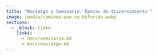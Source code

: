 ```yaml
---
title: "Noviazgo y Seminario. Épocas de discernimiento "
image: /media/caminos-que-se-bifurcan.webp
sections:
  - _block: links
    links:
      - docs/seminario.md
      - docs/noviazgo.md
---
```

